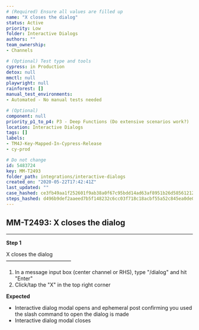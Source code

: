 ```yaml
---
# (Required) Ensure all values are filled up
name: "X closes the dialog"
status: Active
priority: Low
folder: Interactive Dialogs
authors: ""
team_ownership: 
- Channels

# (Optional) Test type and tools
cypress: in Production
detox: null
mmctl: null
playwright: null
rainforest: []
manual_test_environments: 
- Automated - No manual tests needed

# (Optional)
component: null
priority_p1_to_p4: P3 - Deep Functions (Do extensive scenarios work?)
location: Interactive Dialogs
tags: []
labels: 
- TM4J-Key-Mapped-In-Cypress-Release
- cy-prod

# Do not change
id: 5483724
key: MM-T2493
folder_path: integrations/interactive-dialogs
created_on: "2020-05-22T17:42:41Z"
last_updated: ""
case_hashed: ce3fb49aa1f252601f9ab38a0f67c95bdd14ad63af8951b26d58561212e75f48492a298ada1a416a7186d1a7b26e76c1
steps_hashed: d496b9def2aaeed7b5f148232c6cc03f718c18acbf55a52c845ea0de01d1effdfb109cbab53ae16161c718a25574eb54
---
```


## MM-T2493: X closes the dialog

---

**Step 1**

X closes the dialog\
–––––––––––––––––––––––––

1. In a message input box (center channel or RHS), type "/dialog" and hit "Enter"
2. Click/tap the "X" in the top right corner

**Expected**

- Interactive dialog modal opens and ephemeral post confirming you used the slash command to open the dialog is made
- Interactive dialog modal closes

